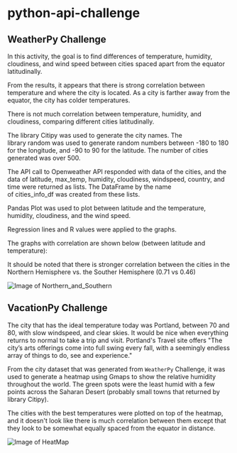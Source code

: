 # python-api-challenge

## WeatherPy Challenge

In this activity, the goal is to find differences of temperature, humidity, cloudiness, and wind speed between cities spaced apart from the equator latitudinally.

From the results, it appears that there is strong correlation between temperature and where the city is located. As a city is farther away from the equator, the city has colder temperatures.

There is not much correlation between temperature, humidity, and cloudiness, comparing different cities latitudinally.

The library Citipy was used to generate the city names. The library random was used to generate random numbers between -180 to 180 for the longitude, and -90 to 90 for the latitude. The number of cities generated was over 500.

The API call to Openweather API responded with data of the cities, and the data of latitude, max_temp, humidity, cloudiness, windspeed, country, and time were returned as lists. The DataFrame by the name of cities_info_df was created from these lists.

Pandas Plot was used to plot between latitude and the temperature, humidity, cloudiness, and the wind speed.

Regression lines and R values were applied to the graphs.

The graphs with correlation are shown below (between latitude and temperature):

It should be noted that there is stronger correlation between the cities in the Northern Hemisphere vs. the Souther Hemisphere (0.71 vs 0.46)


![Image of Northern_and_Southern](https://github.com/firedynasty/python-api-challenge/blob/master/Images/north_and_south_hemisphere.png)

## VacationPy Challenge


The city that has the ideal temperature today was Portland, between 70 and 80, with slow windspeed, and clear skies.  It would be nice when everything returns to normal to take a trip and visit.  Portland's Travel site offers "The city’s arts offerings come into full swing every fall, with a seemingly endless array of things to do, see and experience."

From the city dataset that was generated from `WeatherPy` Challenge, it was used to generate a heatmap using Gmaps to show the relative humidity throughout the world.  The green spots were the least humid with a few points across the Saharan Desert (probably small towns that returned by library Citipy).  

The cities with the best temperatures were plotted on top of the heatmap, and it doesn't look like there is much correlation between them except that they look to be somewhat equally spaced from the equator in distance.

![Image of HeatMap]()

